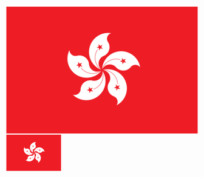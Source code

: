 ![香港](https://github.com/xioazeng/icon/raw/master/HK.png)
<img src="https://github.com/xioazeng/icon/raw/master/HK.png" alt="香港" width="144"/>

